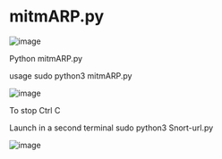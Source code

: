 # mitmARP.py

![image](https://user-images.githubusercontent.com/26183588/211585439-e76483ff-7061-4f0a-b977-2c05cee9ed96.png)


Python mitmARP.py

usage sudo python3 mitmARP.py 

![image](https://user-images.githubusercontent.com/26183588/211576174-da2265c1-4000-4730-9275-f2b689fe4fb5.png)

To stop Ctrl C

Launch in a second terminal 
sudo python3 Snort-url.py


![image](https://user-images.githubusercontent.com/26183588/211583021-a89ca3e5-9ff2-4d23-978f-86236011db73.png)


